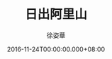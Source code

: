 ---
issue: 200
title: 日出阿里山
author: 徐姿華
language: 大埔
date: 2016-11-24T00:00:00.000+08:00
topic: 懷想
difficulty: 2
wikidata: Q98096057
wikidata_link: https://www.wikidata.org/wiki/Q98096057
author_wikidata_link: https://www.wikidata.org/wiki/Q98096312
author_wikidata: Q98096312
---
